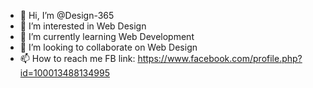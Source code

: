- 👋 Hi, I’m @Design-365
- 👀 I’m interested in Web Design
- 🌱 I’m currently learning Web Development
- 💞️ I’m looking to collaborate on Web Design
- 📫 How to reach me FB link: https://www.facebook.com/profile.php?id=100013488134995

<!---
Design-365/Design-365 is a ✨ special ✨ repository because its `README.md` (this file) appears on your GitHub profile.
You can click the Preview link to take a look at your changes.
--->
